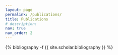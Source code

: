 ```yaml
---
layout: page
permalink: /publications/
title: Publications
# description: 
nav: true
nav_order: 2
---
```

<!-- _pages/publications.md -->
<div class="publications">

{% bibliography -f {{ site.scholar.bibliography }} %}

</div>
